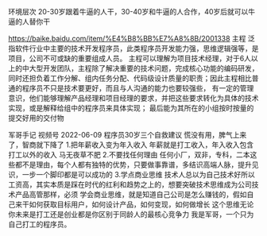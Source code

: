 环境层次
20-30岁跟着牛逼的人干，30-40岁和牛逼的人合作，40岁后就可以牛逼的人替你干


https://baike.baidu.com/item/%E4%B8%BB%E7%A8%8B/2001338
主程
泛指软件行业中主要的技术开发程序员，此类程序员开发能力强，思维逻辑强等，是项目，公司不可或缺的重要组成人员。
主程可以理解为项目技术经理，对于6人以上的中大型开发团队，主程除了解决重要的技术问题，完成核心功能的编码研发，
同时还担负着工作分解、组内任务分配、代码级设计质量的职责；因此主程相比普通的程序员不只是技术要更好，而且与人沟通的能力也要较强些，
有一定的管理意识，他们能够理解产品经理和项目经理的要求，并把这些要求转化为具体的技术实现，或是解释给组中的程序员来具体实现；
最后能为其所在的小组按时按量的提交好用的交付物


军哥手记 视频号 2022-06-09
程序员30岁三个自救建议
慌没有用，脾气上来了，智商就下降了
1.把年薪收入变为年入收入
年薪就是打工收入，年入收入包含打工以外的收入   马无夜草不肥
2.不要找任何理由
  任何小厂，双非，专科，二本这些都不是理由，每个人都有独特的优势，只要做事靠谱，多结识高端人脉，提升见识，一步一个脚印都是可以成功的
3.学点商业思维 
  技术人总以为自己技术好所以工资高，其实本质是踩在时代的红利和趋势之上的，想要突破技术思维成为公司技术产品高管那样，必须
  学会商业思维，就是知道自己公司是怎么赚钱的，假如自己来干如何获取目标用户，如何设计产品，如何变现，如何做增长
  这个思维无论你未来是打工还是创业都是你区别于同龄人的最核心竞争力
我是军哥，一个只为自己打工的程序员。